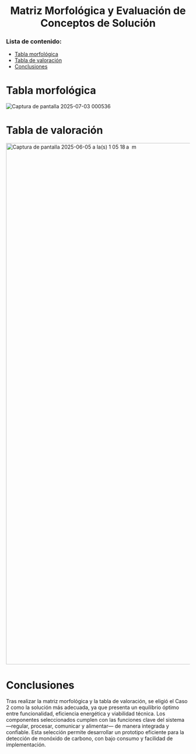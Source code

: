 <h1 align="center">Matriz Morfológica y Evaluación de Conceptos de Solución</h1>

### Lista de contenido:
* [Tabla morfológica](#tabla-morfológica)
* [Tabla de valoración](#tabla-de-valoración)
* [Conclusiones](#conclusiones)

# Tabla morfológica

![Captura de pantalla 2025-07-03 000536](https://github.com/user-attachments/assets/a6f45690-abdb-44e2-a9a7-8012e419670a)

# Tabla de valoración
<img width="1426" alt="Captura de pantalla 2025-06-05 a la(s) 1 05 18 a  m" src="https://github.com/user-attachments/assets/086bf316-9c5c-4e44-81c6-2d2f8181d0e2" />

# Conclusiones
Tras realizar la matriz morfológica y la tabla de valoración, se eligió el Caso 2 como la solución más adecuada, ya que presenta un equilibrio óptimo entre funcionalidad, eficiencia energética y viabilidad técnica. Los componentes seleccionados cumplen con las funciones clave del sistema —regular, procesar, comunicar y alimentar— de manera integrada y confiable. Esta selección permite desarrollar un prototipo eficiente para la detección de monóxido de carbono, con bajo consumo y facilidad de implementación.


